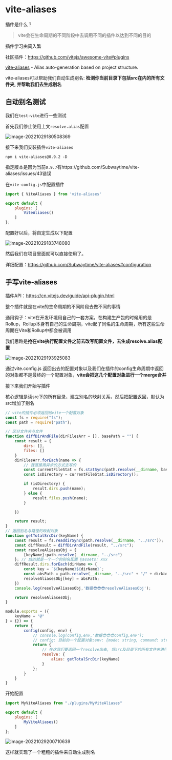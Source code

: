 # vite-aliases

插件是什么？

> vite会在生命周期的不同阶段中去调用不同的插件以达到不同的目的

插件学习由简入繁

社区插件：https://github.com/vitejs/awesome-vite#plugins

[vite-aliases](https://github.com/subwaytime/vite-aliases) - Alias auto-generation based on project structure.

vite-aliases可以帮助我们自动生成别名: **检测你当前目录下包括src在内的所有文件夹, 并帮助我们去生成别名**

## 自动别名测试

我们在`test-vite`进行一些测试

首先我们停止使用上文`resolve.alias`配置

![image-20221029180508369](https://blog-guiyexing.oss-cn-qingdao.aliyuncs.com/blogImg/202210291805523.png!blog.guiyexing)

接下来我们安装插件`vite-aliases`

```
npm i vite-aliases@0.9.2 -D
```

指定版本是因为当前`0.9.7`有https://github.com/Subwaytime/vite-aliases/issues/43错误

在`vite-config.js`中配置插件

```js
import { ViteAliases } from 'vite-aliases'

export default {
	plugins: [
		ViteAliases()
	]
};
```

配置好以后，将自定生成以下配置

![image-20221029183748080](https://blog-guiyexing.oss-cn-qingdao.aliyuncs.com/blogImg/202210291837117.png!blog.guiyexing)

然后我们在项目里面就可以直接使用了。

详细配置：https://github.com/Subwaytime/vite-aliases#configuration

## 手写vite-aliases

插件API：https://cn.vitejs.dev/guide/api-plugin.html

整个插件就是在vite的生命周期的不同阶段去做不同的事情

通用钩子：vite在开发环境用自己的一套方案，在构建生产包的时候用的是Rollup，Rollup本身有自己的生命周期，vite起了同名的生命周期，所有这些生命周期在Vite和Rollup中都会被调用

我们思路是**抢在vite执行配置文件之前去改写配置文件，去生成resolve.alias配置**

![image-20221029193925083](https://blog-guiyexing.oss-cn-qingdao.aliyuncs.com/blogImg/202210291939117.png!blog.guiyexing)

通过vite.config.js 返回出去的配置对象以及我们在插件的config生命周期中返回的对象都不是最终的一个配置对象，**vite会把这几个配置对象进行一个merge合并**

接下来我们开始写插件

核心逻辑是读src下的所有目录，建立别名的映射关系，然后把配置返回，默认为src增加了别名

```js title="plugins/MyViteAliases.js"
// vite的插件必须返回给vite一个配置对象
const fs = require("fs");
const path = require("path");

// 区分文件夹与文件
function diffDirAndFile(dirFilesArr = [], basePath = "") {
    const result = {
        dirs: [],
        files: []
    }
    dirFilesArr.forEach(name => {
        // 我直接用异步的方式去写的
        const currentFileStat = fs.statSync(path.resolve(__dirname, basePath + "/" + name));
        const isDirectory = currentFileStat.isDirectory();

        if (isDirectory) {
            result.dirs.push(name);
        } else {
            result.files.push(name);
        }

    })

    return result;
}
// 返回别名与路径的映射对象
function getTotalSrcDir(keyName) {
    const result = fs.readdirSync(path.resolve(__dirname, "../src"));
    const diffResult = diffDirAndFile(result, "../src");
    const resolveAliasesObj = {
        [keyName]:path.resolve(__dirname, "../src")
    }; // 放的就是一个一个的别名配置 @assets: xxx
    diffResult.dirs.forEach(dirName => {
        const key = `${keyName}${dirName}`;
        const absPath = path.resolve(__dirname, "../src" + "/" + dirName);
        resolveAliasesObj[key] = absPath;
    })
    console.log(resolveAliasesObj,'数据😎😎😎resolveAliasesObj');

    return resolveAliasesObj;
}

module.exports = ({
    keyName = "@"
} = {}) => {
    return {
        config(config, env) {
            // console.log(config,env,'数据😎😎😎config,env');
            // config: 目前的一个配置对象;env: {mode: string, command: string, ssrBuild:Boolean}
            return {
                // 在这我们要返回一个resolve出去, 将src及目录下的所有文件夹进行别名控制
                resolve: {
                    alias: getTotalSrcDir(keyName)
                }
            };
        }
    }
}
```

开始配置

```js
import MyViteAliases from "./plugins/MyViteAliases"

export default {
	plugins: [
		MyViteAliases()
	]
};
```

![image-20221029200710639](https://blog-guiyexing.oss-cn-qingdao.aliyuncs.com/blogImg/202210292007667.png!blog.guiyexing)

这样就实现了一个粗糙的插件来自动生成别名
